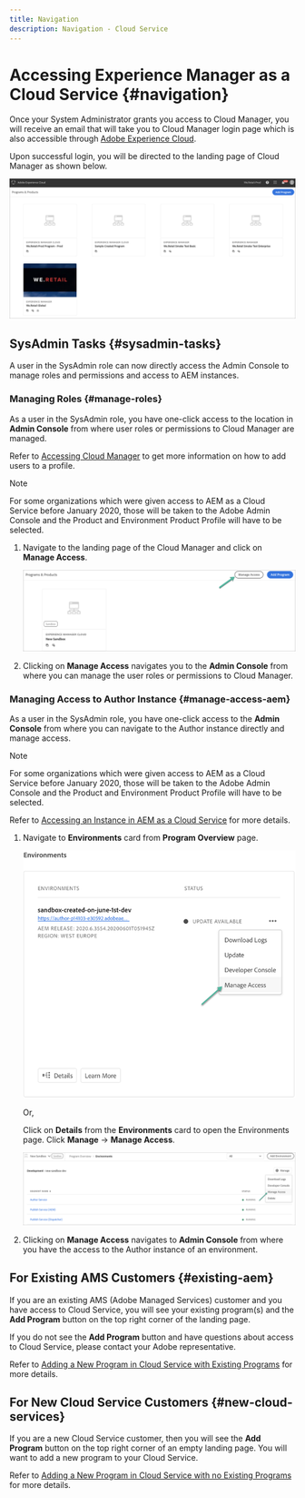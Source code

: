 ```yaml
---
title: Navigation
description: Navigation - Cloud Service
---
```


# Accessing Experience Manager as a Cloud Service {#navigation} 

Once your System Administrator grants you access to Cloud Manager, you will receive an email that will take you to Cloud Manager login page which is also accessible through [Adobe Experience Cloud](https://my.cloudmanager.adobe.com/). 

Upon successful login, you will be directed to the landing page of Cloud Manager as shown below.

   ![](assets/first_timelogin1.png)

## SysAdmin Tasks {#sysadmin-tasks}

A user in the SysAdmin role can now directly access the Admin Console to manage roles and permissions and access to AEM instances.

### Managing Roles {#manage-roles}

As a user in the SysAdmin role, you have one-click access to the location in **Admin Console** from where user roles or permissions to Cloud Manager are managed.

Refer to [Accessing Cloud Manager](https://docs.adobe.com/content/help/en/experience-manager-cloud-service/security/ims-support.html#accessing-cloud-manager) to get more information on how to add users to a profile. 

>[!NOTE]
>For some organizations which were given access to AEM as a Cloud Service before January 2020, those will be taken to the Adobe Admin Console and the Product and Environment Product Profile will have to be selected.

1. Navigate to the landing page of the Cloud Manager and click on **Manage Access**.

   ![](assets/sys-admin1.png)

1. Clicking on **Manage Access** navigates you to the **Admin Console** from where you can manage the user roles or permissions to Cloud Manager.

### Managing Access to Author Instance {#manage-access-aem}

As a user in the SysAdmin role, you have one-click access to the **Admin Console** from where you can navigate to the Author instance directly and manage access.

>[!NOTE]
>For some organizations which were given access to AEM as a Cloud Service before January 2020, those will be taken to the Adobe Admin Console and the Product and Environment Product Profile will have to be selected.

   Refer to [Accessing an Instance in AEM as a Cloud Service](https://docs.adobe.com/content/help/en/experience-manager-cloud-service/security/ims-support.html#accessing-instance-cloud-service) for more details.

1. Navigate to **Environments** card from **Program Overview** page.

   ![](assets/manage-access1.png)

   Or,

   Click on **Details** from the **Environments** card to open the Environments page. Click **Manage** -> **Manage Access**.

   ![](assets/sys-admin4.png)

1. Clicking on **Manage Access** navigates to **Admin Console** from where you have the access to the Author instance of an environment.

## For Existing AMS Customers {#existing-aem}

If you are an existing AMS (Adobe Managed Services) customer and you have access to Cloud Service, you will see your existing program(s) and the **Add Program** button on the top right corner of the landing page. 

If you do not see the **Add Program** button and have questions about access to Cloud Service, please contact your Adobe representative.

Refer to [Adding a New Program in Cloud Service with Existing Programs](/help/onboarding/getting-access-to-aem-in-cloud/first-time-login.md#existing-program) for more details.

## For New Cloud Service Customers {#new-cloud-services}

If you are a new Cloud Service customer, then you will see the **Add Program** button on the top right corner of an empty landing page. You will want to add a new program to your Cloud Service.

Refer to [Adding a New Program in Cloud Service with no Existing Programs](/help/onboarding/getting-access-to-aem-in-cloud/first-time-login.md#no-program) for more details.

